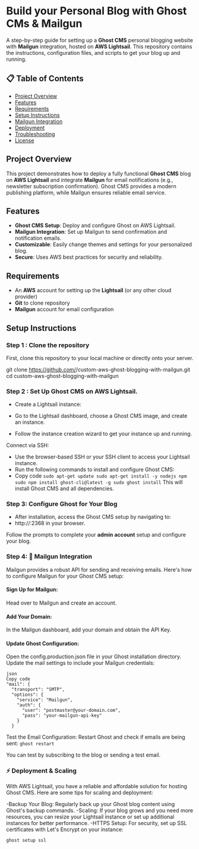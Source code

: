 # Build your Personal Blog with Ghost CMs & Mailgun
A step-by-step guide for setting up a **Ghost CMS** personal blogging website with **Mailgun** integration, hosted on **AWS Lightsail**. This repository contains the instructions, configuration files, and scripts to get your blog up and running.

## 📋 **Table of Contents**
- [Project Overview](#project-overview)
- [Features](#features)
- [Requirements](#requirements)
- [Setup Instructions](#setup-instructions)
- [Mailgun Integration](#mailgun-integration)
- [Deployment](#deployment)
- [Troubleshooting](#troubleshooting)
- [License](#license)

## Project Overview 
This project demonstrates how to deploy a fully functional  **Ghost CMS** blog on **AWS Lightsail** and integrate **Mailgun** for email notifications (e.g., newsletter subscription confirmation). Ghost CMS provides a modern publishing platform, while Mailgun ensures reliable email service.

## Features 
- **Ghost CMS Setup**: Deploy and configure Ghost on AWS Lightsail.
- **Mailgun Integration**: Set up Mailgun to send confirmation and notification emails.
- **Customizable**: Easily change themes and settings for your personalized blog.
- **Secure**: Uses AWS best practices for security and reliability.

## Requirements 
- An **AWS** account for setting up the **Lightsail** (or any other cloud provider)
- **Git** to clone repository
- **Mailgun** account for email configuration

## Setup Instructions

### Step 1 : Clone the repository 

First, clone this repository to your local machine or directly onto your server.

git clone https://github.com/<your-username>/custom-aws-ghost-blogging-with-mailgun.git
cd custom-aws-ghost-blogging-with-mailgun

### Step 2 : Set Up Ghost CMS on AWS Lightsail.

- Create a Lightsail instance:

- Go to the Lightsail dashboard, choose a Ghost CMS image, and create an instance.
- Follow the instance creation wizard to get your instance up and running.

Connect via SSH:

- Use the browser-based SSH or your SSH client to access your Lightsail instance.
- Run the following commands to install and configure Ghost CMS:
- Copy code
`sudo apt-get update
sudo apt-get install -y nodejs npm
sudo npm install ghost-cli@latest -g
sudo ghost install`
This will install Ghost CMS and all dependencies.

### Step 3: Configure Ghost for Your Blog

- After installation, access the Ghost CMS setup by navigating to:
- http://<your-ip-address>:2368 in your browser.

Follow the prompts to complete your **admin account**  setup and configure your blog.



### Step 4: 📧 Mailgun Integration

Mailgun provides a robust API for sending and receiving emails. Here's how to configure Mailgun for your Ghost CMS setup:

#### Sign Up for Mailgun:
Head over to Mailgun and create an account.

#### Add Your Domain:
In the Mailgun dashboard, add your domain and obtain the API Key.

#### Update Ghost Configuration:

Open the config.production.json file in your Ghost installation directory.
Update the mail settings to include your Mailgun credentials:

```
json
Copy code
"mail": {
  "transport": "SMTP",
  "options": {
    "service": "Mailgun",
    "auth": {
      "user": "postmaster@your-domain.com",
      "pass": "your-mailgun-api-key"
    }
  }
```

Test the Email Configuration:
Restart Ghost and check if emails are being sent:
`ghost restart`

You can test by subscribing to the blog or sending a test email.


### ⚡ Deployment & Scaling
With AWS Lightsail, you have a reliable and affordable solution for hosting Ghost CMS. Here are some tips for scaling and deployment:

-Backup Your Blog: Regularly back up your Ghost blog content using Ghost's backup commands.
-Scaling: If your blog grows and you need more resources, you can resize your Lightsail instance or set up additional instances for better performance.
-HTTPS Setup: For security, set up SSL certificates with Let's Encrypt on your instance:

`ghost setup ssl`










